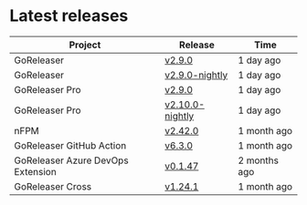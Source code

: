 # Latest releases

| Project                           | Release                                                                                         | Time        |
| --------------------------------- | ----------------------------------------------------------------------------------------------- | ----------- |
| GoReleaser | [v2.9.0](https://github.com/goreleaser/goreleaser/releases/tag/v2.9.0) | 1 day ago |
| GoReleaser | [v2.9.0-nightly](https://github.com/goreleaser/goreleaser/releases/tag/nightly) | 1 day ago |
| GoReleaser Pro | [v2.9.0](https://github.com/goreleaser/goreleaser-pro/releases/tag/v2.9.0) | 1 day ago |
| GoReleaser Pro | [v2.10.0-nightly](https://github.com/goreleaser/goreleaser-pro/releases/tag/nightly) | 1 day ago |
| nFPM | [v2.42.0](https://github.com/goreleaser/nfpm/releases/tag/v2.42.0) | 1 month ago |
| GoReleaser GitHub Action | [v6.3.0](https://github.com/goreleaser/goreleaser-action/releases/tag/v6.3.0) | 1 month ago |
| GoReleaser Azure DevOps Extension | [v0.1.47](https://github.com/goreleaser/goreleaser-azure-devops-extension/releases/tag/v0.1.47) | 2 months ago |
| GoReleaser Cross | [v1.24.1](https://github.com/goreleaser/goreleaser-cross/releases/tag/v1.24.1) | 1 month ago |
